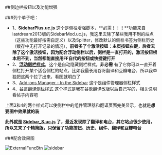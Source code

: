 ##侧边栏按钮以及功能增强

###列个单子吧：
+ 1、**SidebarPlus.uc.js** 这个是侧栏增强脚本，**必需！！！**功能来自lastdream2013版的SidebarMod.uc.js，我这里去除了某些我用不到的站点（这些功能最好按需自定义）以及Splitter，修改默认的侧栏书签为侧栏历史（缓存中无打开记录的情况），**前者多了个激活按钮：主页按钮右键，后者去除了这个激活按钮，因为配合浮动侧栏以后，侧栏是一直打开的，激活按钮根本用不到，当然都能直接用FF自代的按钮或快捷键打开**
+ 2、**[浮动侧栏样式](http://userstyles.org/styles/91562/auto-hide-sidebar-for-firefox-default-style?r=1375945924)**，这个是自动隐藏侧栏样式，**非必需** 有了它你可以一直开着侧栏打开某个适合侧栏的站点，比如我最长用谷哥翻译和豆瓣电台，所以我单独把这两个拉了出来，看图就明白了
+ 3、[Add-ons Manager - In the Sidebar](http://userstyles.org/styles/48731/add-ons-manager-in-the-sidebar)  这个是组件管理器侧栏样式
+ 4、[谷哥翻译侧栏样式](http://bbs.kafan.cn/thread-1587319-1-1.html) 这个样式是我在谷歌翻译改版以后自己写的，相关说明看帖子内容吧

上面3和4的两个样式可以使侧栏中的组件管理器和翻译页面完美显示，也就是**想要图中效果就的装**

**此外就是 [Sidebar_S.uc.js](https://github.com/defpt/userChromeJs/blob/master/Sidebar/Sidebar_S.uc.js) 了，最近发现除了翻译和电台，其它站点很少使用，所以又来了个精简版，只保留了功能按钮、历史、组件、翻译和豆瓣电台**

###配合效果图

![ExternalFuncBtn](https://github.com/defpt/userChromeJs/blob/master/Sidebar/sidebar.png?raw=true)
![sidebar](https://github.com/defpt/userChromeJs/blob/master/Sidebar/sidebar.gif?raw=true)
